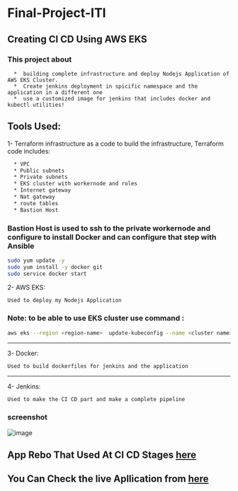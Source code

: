 # Final-Project-ITI

## Creating CI CD Using AWS EKS

### This project about

      *  building complete infrastructure and deploy Nodejs Application of AWS EKS Cluster.
      *  Create jenkins deployment in spicific namespace and the application in a different one 
      *  use a customized image for jenkins that includes docker and kubectl utilities!

## Tools Used:
1- Terraform infrastructure as a code to build the infrastructure, Terraform code includes:
```bash
  * VPC
  * Public subnets
  * Private subnets
  * EKS cluster with workernode and roles
  * Internet gateway
  * Nat gateway
  * route tables
  * Bastion Host
```
### Bastion Host is used to ssh to the private workernode and configure to install Docker and can configure that step with Ansible
```bash
sudo yum update -y
sudo yum install -y docker git
sudo service docker start

```
2- AWS EKS:
```bash
Used to deploy my Nodejs Application
```
### Note: to be able to use EKS cluster use command : 

```bash
aws eks --region <region-name>  update-kubeconfig --name <cluster name>
```
---
3- Docker:
```bash
Used to build dockerfiles for jenkins and the application
```
---
4- Jenkins:
```bash
Used to make the CI CD part and make a complete pipeline
```
### screenshot
![image](https://user-images.githubusercontent.com/119705658/221329643-813c145b-7133-445b-90c7-754a2fc4dee7.png)

## App Rebo That Used At CI CD Stages [here](https://github.com/Osama-hassan007/App-For-Final-Project.git)

## You Can Check the live Apllication from [here](http://aef12c5d691ac40888d42a83c3522063-94c1cc601b4c7be7.elb.us-west-1.amazonaws.com/)

